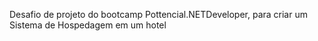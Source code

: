 Desafio de projeto do bootcamp Pottencial.NETDeveloper, para criar um Sistema de Hospedagem em um hotel

